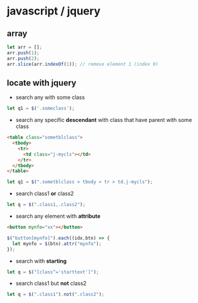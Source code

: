 # javascript / jquery

## array

```js
let arr = [];
arr.push(1);
arr.push(2);
arr.slice(arr.indexOf(1)); // remove element 1 (index 0)
```

## locate with jquery

- search any with some class

```js
let q1 = $('.someclass');
```

- search any specific **descendant** with class that have parent with some class

```html
<table class="sometblclass">
  <tbody>
    <tr>
      <td class="j-mycls"></td>
    </tr>
  </tbody>
</table>
```

```js
let q1 = $(".sometblclass > tbody > tr > td.j-mycls");
```

- search class1 **or** class2

```js
let q = $(".class1,.class2");
```

- search any element with **attribute**

```html
<button mynfo="xx"></button>
```

```js
$("button[mynfo]").each((idx,btn) => {
  let mynfo = $(btn).attr("mynfo");
});
```

- search with **starting**

```js
let q = $("[class^='starttext']");
```

- search class1 but **not** class2

```js
let q = $(".class1").not(".class2");
```
